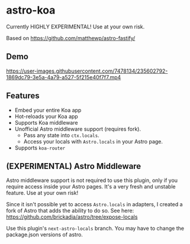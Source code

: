 # astro-koa
Currently HIGHLY EXPERIMENTAL! Use at your own risk.

Based on https://github.com/matthewp/astro-fastify/

## Demo
https://user-images.githubusercontent.com/7478134/235602792-1869dc79-3e5a-4a79-a527-5f215e40f7f7.mp4


## Features
- Embed your entire Koa app
- Hot-reloads your Koa app
- Supports Koa middleware
- Unofficial Astro middleware support (requires fork).
  - Pass any state into `ctx.locals`.
  - Access your locals with `Astro.locals` in your Astro page.
- Supports `koa-router`

## (EXPERIMENTAL) Astro Middleware
Astro middleware support is not required to use this plugin, only if you require access inside your Astro pages. It's a very fresh and unstable feature. Use at your own risk!

Since it isn't possible yet to access `Astro.locals` in adapters, I created a fork of Astro that adds the ability to do so.
See here: https://github.com/brickadia/astro/tree/expose-locals

Use this plugin's `next-astro-locals` branch. You may have to change the package.json versions of astro.
